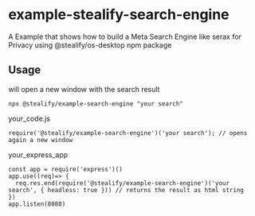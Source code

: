# example-stealify-search-engine
A Example that shows how to build a Meta Search Engine like serax for Privacy using @stealify/os-desktop npm package


## Usage
will open a new window with the search result 
```
npx @stealify/example-search-engine "your search"
```


your_code.js
```
require('@stealify/example-search-engine')('your search'); // opens again a new window
```


your_express_app
```
const app = require('express')()
app.use((req)=> {
  req.res.end(require('@stealify/example-search-engine')('your search', { headless: true })) // returns the result as html string
})
app.listen(8080)
```

